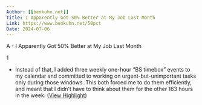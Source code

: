 ```yaml
---
Author: [[benkuhn.net]]
Title: I Apparently Got 50% Better at My Job Last Month
Link: https://www.benkuhn.net/50pct
Date: 2024-07-06
---
```

A - I Apparently Got 50% Better at My Job Last Month

1
- Instead of that, I added three weekly one-hour “BS timebox” events to my calendar and committed to working on urgent-but-unimportant tasks only during those windows. This both forced me to do them efficiently, and meant that I didn’t have to think about them for the other 163 hours in the week. ([View Highlight](https://read.readwise.io/read/01gnhrt5w1qakqy4t92fg2j8e3))

